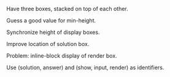 Have three boxes, stacked on top of each other.

Guess a good value for min-height.

Synchronize height of display boxes.

Improve location of solution box.

Problem: inline-block display of render box.

Use (solution, answer) and (show, input, render) as identifiers.